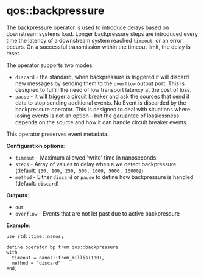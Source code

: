 # qos::backpressure

The backpressure operator is used to introduce delays based on downstream systems load. Longer backpressure steps are introduced every time the latency of a downstream system reached `timeout`, or an error occurs. On a successful transmission within the timeout limit, the delay is reset.

The operator supports two modes:

- `discard` - the standard, when backpressure is triggered it will discard new messages by sending them to the `overflow` output port. This is designed to fulfill the need of low transport latency at the cost of loss.
- `pause` - it will trigger a circuit breaker and ask the sources that send it data to stop sending additional events. No Event is discarded by the backpressure operator. This is designed to deal with situations where losing events is not an option - but the garuantee of losslessness depends on the source and how it can handle circuit breaker events.


This operator preserves event metadata.

**Configuration options**:

- `timeout` - Maximum allowed 'write' time in nanoseconds.
- `steps` - Array of values to delay when a we detect backpressure. (default: `[50, 100, 250, 500, 1000, 5000, 10000]`)
- `method` - Either `discard` or `pause` to define how backpressure is handled (default: `discard`)

**Outputs**:

- `out`
- `overflow` - Events that are not let past due to active backpressure

**Example**:

```tremor
use std::time::nanos;

define operator bp from qos::backpressure
with
  timeout = nanos::from_millis(100),
  method = "discard"
end;
```